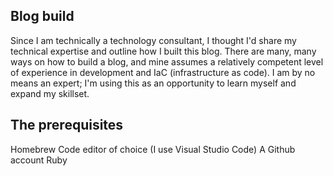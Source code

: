 ## Blog build

Since I am technically a technology consultant, I thought I'd share my technical expertise and outline how I built this blog. There are many, many ways on how to build a blog, and mine assumes a relatively competent level of experience in development and IaC (infrastructure as code). I am by no means an expert; I'm using this as an opportunity to learn myself and expand my skillset. 

## The prerequisites
Homebrew
Code editor of choice (I use Visual Studio Code)
A Github account
Ruby 

